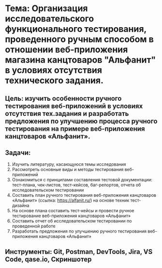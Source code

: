 # Тема: Организация исследовательского функционального тестирования, проведенного ручным способом в отношении веб-приложения магазина канцтоваров "Альфанит" в условиях отсутствия технического задания.
## Цель: изучить особенности ручного тестирования веб-приложений в условиях отсутствия тех.задания и разработать предложения по улучшению процесса ручного тестирования на примере веб-приложения канцтоваров «Альфанит».
## Задачи:
1. Изучить литературу, касающуюся темы исследования
2.	Рассмотреть основные виды и методы тестирования веб-приложений
3.	Ознакомиться с принципами составления тестовой документации: тест-плана, чек-листов, тест-кейсов, баг-репортов, отчета об исследовательском тестировании
4.	Составить план ручного тестирования веб-приложения канцтоваров «Альфанит» (ссылка: https://alfanit.ru/) на основе техник тест-дизайна
5.	На основе плана составить тест-кейсы и провести ручное тестирование веб-приложения канцтоваров «Альфанит»
6.	Составить отчет об исследовательском тестировании по проведенной работе
7.	Разработать предложения по улучшению ручного тестирования веб-приложения канцтоваров «Альфанит»
## Инструменты: Git, Postman, DevTools, Jira, VS Code, qase.io, Скриншотер
